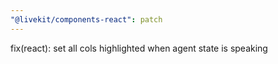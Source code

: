 ```yaml
---
"@livekit/components-react": patch
---
```


fix(react): set all cols highlighted when agent state is speaking
